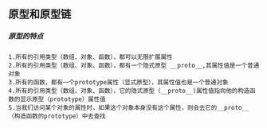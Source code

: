## 原型和原型链

##### 原型的特点
	1.所有的引用类型（数组、对象、函数），都可以无限扩展属性
	2.所有的引用类型（数组、对象、函数），都有一个隐式原型 __proto__,其属性值是一个普通对象
	3.所有的函数，都有一个prototype属性（显式原型），其属性值也是一个普通对象
	4.所有的引用类型（数组、对象、函数），它的隐式原型（__proto__)属性值指向他的构造函数的显示原型（prototype）属性值
	5.当我们访问某个对象的属性时，如果这个对象本身没有这个属性，则会去它的__proto__（构造函数的prototype）中去查找